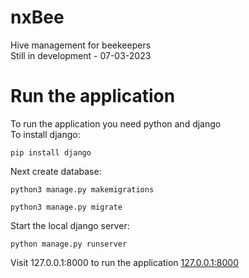 # nxBee
Hive management for beekeepers
<br>
Still in development - 07-03-2023

# Run the application
To run the application you need python and django
<br>
To install django:
```
pip install django
```
Next create database:
```
python3 manage.py makemigrations
```
```
python3 manage.py migrate
```
Start the local django server:
```
python manage.py runserver
```
Visit 127.0.0.1:8000 to run the application [127.0.0.1:8000](http://127.0.0.1:8000)
